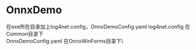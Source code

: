 # OnnxDemo
在exe所在目录加上log4net.config，OnnxDemoConfig.yaml
log4net.config 在Common目录下\
OnnxDemoConfig.yaml 在OnnxWinForms目录下\
